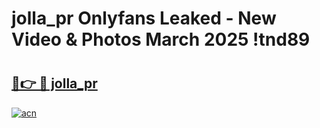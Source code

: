 # jolla_pr Onlyfans Leaked - New Video & Photos March 2025 !tnd89

# <h2><a href="https://agbuwm.iuczelnia.edu.pl?title=jolla_pr&ref=tnd89">🔗👉 🔴 jolla_pr</a></h2>

[![acn](https://github.com/user-attachments/assets/0f9c940e-d8b0-45ae-aac7-cd30a18b3e1c)](https://agbuwm.iuczelnia.edu.pl?title=jolla_pr&ref=tnd89)

